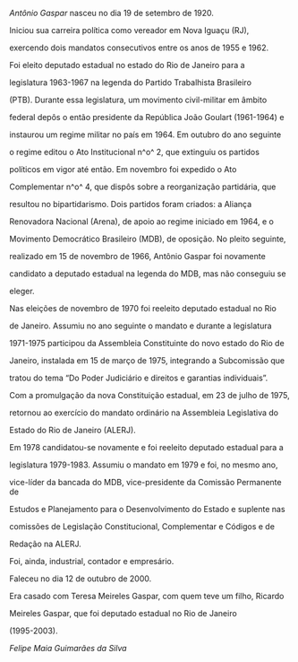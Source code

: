 

*Antônio Gaspar* nasceu no dia 19 de setembro de 1920.



Iniciou sua carreira política como vereador em Nova Iguaçu (RJ),

exercendo dois mandatos consecutivos entre os anos de 1955 e 1962.



Foi eleito deputado estadual no estado do Rio de Janeiro para a

legislatura 1963-1967 na legenda do Partido Trabalhista Brasileiro

(PTB). Durante essa legislatura, um movimento civil-militar em âmbito

federal depôs o então presidente da República João Goulart (1961-1964) e

instaurou um regime militar no país em 1964. Em outubro do ano seguinte

o regime editou o Ato Institucional n^o^ 2, que extinguiu os partidos

políticos em vigor até então. Em novembro foi expedido o Ato

Complementar n^o^ 4, que dispôs sobre a reorganização partidária, que

resultou no bipartidarismo. Dois partidos foram criados: a Aliança

Renovadora Nacional (Arena), de apoio ao regime iniciado em 1964, e o

Movimento Democrático Brasileiro (MDB), de oposição. No pleito seguinte,

realizado em 15 de novembro de 1966, Antônio Gaspar foi novamente

candidato a deputado estadual na legenda do MDB, mas não conseguiu se

eleger.



Nas eleições de novembro de 1970 foi reeleito deputado estadual no Rio

de Janeiro. Assumiu no ano seguinte o mandato e durante a legislatura

1971-1975 participou da Assembleia Constituinte do novo estado do Rio de

Janeiro, instalada em 15 de março de 1975, integrando a Subcomissão que

tratou do tema “Do Poder Judiciário e direitos e garantias individuais”.

Com a promulgação da nova Constituição estadual, em 23 de julho de 1975,

retornou ao exercício do mandato ordinário na Assembleia Legislativa do

Estado do Rio de Janeiro (ALERJ).



Em 1978 candidatou-se novamente e foi reeleito deputado estadual para a

legislatura 1979-1983. Assumiu o mandato em 1979 e foi, no mesmo ano,

vice-líder da bancada do MDB, vice-presidente da Comissão Permanente de

Estudos e Planejamento para o Desenvolvimento do Estado e suplente nas

comissões de Legislação Constitucional, Complementar e Códigos e de

Redação na ALERJ.



Foi, ainda, industrial, contador e empresário.



Faleceu no dia 12 de outubro de 2000.



Era casado com Teresa Meireles Gaspar, com quem teve um filho, Ricardo

Meireles Gaspar, que foi deputado estadual no Rio de Janeiro

(1995-2003).



*Felipe Maia Guimarães da Silva*



